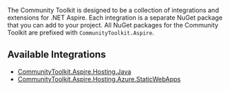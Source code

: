 The Community Toolkit is designed to be a collection of integrations and extensions for .NET Aspire. Each integration is a separate NuGet package that you can add to your project. All NuGet packages for the Community Toolkit are prefixed with `CommunityToolkit.Aspire`.

## Available Integrations

-   [CommunityToolkit.Aspire.Hosting.Java](integrations/hosting-java.md)
-   [CommunityToolkit.Aspire.Hosting.Azure.StaticWebApps](integrations/hosting-azure-static-web-apps.md)
